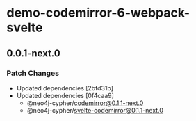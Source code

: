 # demo-codemirror-6-webpack-svelte

## 0.0.1-next.0

### Patch Changes

- Updated dependencies [2bfd31b]
- Updated dependencies [0f4caa9]
  - @neo4j-cypher/codemirror@0.1.1-next.0
  - @neo4j-cypher/svelte-codemirror@0.1.1-next.0
